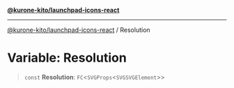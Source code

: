 [**@kurone-kito/launchpad-icons-react**](../README.md)

***

[@kurone-kito/launchpad-icons-react](../globals.md) / Resolution

# Variable: Resolution

> `const` **Resolution**: `FC`\<`SVGProps`\<`SVGSVGElement`\>\>

